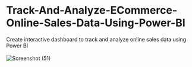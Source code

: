 # Track-And-Analyze-ECommerce-Online-Sales-Data-Using-Power-BI
Create interactive dashboard to track and analyze online sales data using Power BI<br><br>
![Screenshot (51)](https://github.com/hitikkuwal/Track-And-Analyze-Online-Sales-Data-Using-Power-BI/assets/171565339/6b758811-92d0-4e6f-b617-d09c380d96d3)


